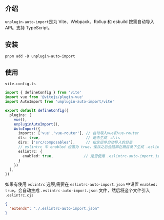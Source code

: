 
## 介绍

`unplugin-auto-import`是为 Vite、Webpack、Rollup 和 esbuild 按需自动导入 API。支持 TypeScript。


## 安装

```shell
pnpm add -D unplugin-auto-import
```

## 使用

`vite.config.ts`

```typescript
import { defineConfig } from 'vite'
import vue from '@vitejs/plugin-vue'
import AutoImport from 'unplugin-auto-import/vite'

export default defineConfig({
  plugins: [
    vue(),
    unpluginAutoImport(),
    AutoImport({
      imports: ['vue','vue-router'], // 自动导入vue和vue-router
      dts: true,                     // 是否生成 .d.ts
      dirs: ['src/composables'],     // 指定组件自动导入的目录
      // eslintrc 中 enabled 设置为 true，保存之后会随即在跟目录下生成 .eslintrc-auto-import.json 文件。
      eslintrc: {
        enabled: true,              // 是否使用 .eslintrc-auto-import.json
      }
    })
  ],
})
```

如果有使用 `eslintrc` 选项,需要在 `eslintrc-auto-import.json` 中设置 `enabled: true`。会自动生成 `.eslintrc-auto-import.json` 文件，然后将这个文件引入 `.eslintrc.cjs`

```json
{
  "extends": "./.eslintrc-auto-import.json"
}
```
